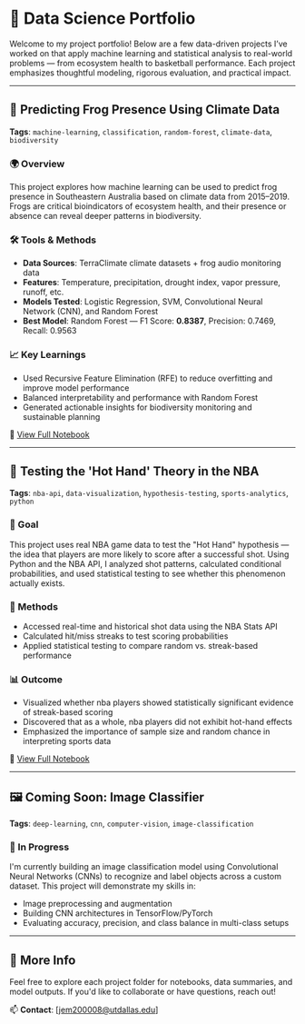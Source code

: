 # 🧠 Data Science Portfolio

Welcome to my project portfolio! Below are a few data-driven projects I’ve worked on that apply machine learning and statistical analysis to real-world problems — from ecosystem health to basketball performance. Each project emphasizes thoughtful modeling, rigorous evaluation, and practical impact.

---

## 🐸 Predicting Frog Presence Using Climate Data  
**Tags**: `machine-learning`, `classification`, `random-forest`, `climate-data`, `biodiversity`

### 🌍 Overview
This project explores how machine learning can be used to predict frog presence in Southeastern Australia based on climate data from 2015–2019. Frogs are critical bioindicators of ecosystem health, and their presence or absence can reveal deeper patterns in biodiversity.

### 🛠 Tools & Methods
- **Data Sources**: TerraClimate climate datasets + frog audio monitoring data
- **Features**: Temperature, precipitation, drought index, vapor pressure, runoff, etc.
- **Models Tested**: Logistic Regression, SVM, Convolutional Neural Network (CNN), and Random Forest
- **Best Model**: Random Forest — F1 Score: **0.8387**, Precision: 0.7469, Recall: 0.9563

### 📈 Key Learnings
- Used Recursive Feature Elimination (RFE) to reduce overfitting and improve model performance
- Balanced interpretability and performance with Random Forest
- Generated actionable insights for biodiversity monitoring and sustainable planning

🔗 [View Full Notebook](./frog_presence_prediction.ipynb)

---

## 🏀 Testing the 'Hot Hand' Theory in the NBA  
**Tags**: `nba-api`, `data-visualization`, `hypothesis-testing`, `sports-analytics`, `python`

### 🎯 Goal
This project uses real NBA game data to test the "Hot Hand" hypothesis — the idea that players are more likely to score after a successful shot. Using Python and the NBA API, I analyzed shot patterns, calculated conditional probabilities, and used statistical testing to see whether this phenomenon actually exists.

### 🧪 Methods
- Accessed real-time and historical shot data using the NBA Stats API
- Calculated hit/miss streaks to test scoring probabilities
- Applied statistical testing to compare random vs. streak-based performance

### 📊 Outcome
- Visualized whether nba players showed statistically significant evidence of streak-based scoring
- Discovered that as a whole, nba players did not exhibit hot-hand effects
- Emphasized the importance of sample size and random chance in interpreting sports data

🔗 [View Full Notebook](./Does_the_Hot_Hand_Exist.ipynb)

---

## 🖼️ Coming Soon: Image Classifier  
**Tags**: `deep-learning`, `cnn`, `computer-vision`, `image-classification`

### 🔧 In Progress
I'm currently building an image classification model using Convolutional Neural Networks (CNNs) to recognize and label objects across a custom dataset. This project will demonstrate my skills in:
- Image preprocessing and augmentation
- Building CNN architectures in TensorFlow/PyTorch
- Evaluating accuracy, precision, and class balance in multi-class setups

---

## 📌 More Info
Feel free to explore each project folder for notebooks, data summaries, and model outputs. If you'd like to collaborate or have questions, reach out!

📫 **Contact**: [jem200008@utdallas.edu]



